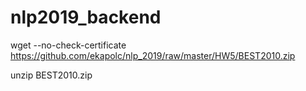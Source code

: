 # nlp2019_backend

wget --no-check-certificate https://github.com/ekapolc/nlp_2019/raw/master/HW5/BEST2010.zip

unzip BEST2010.zip
